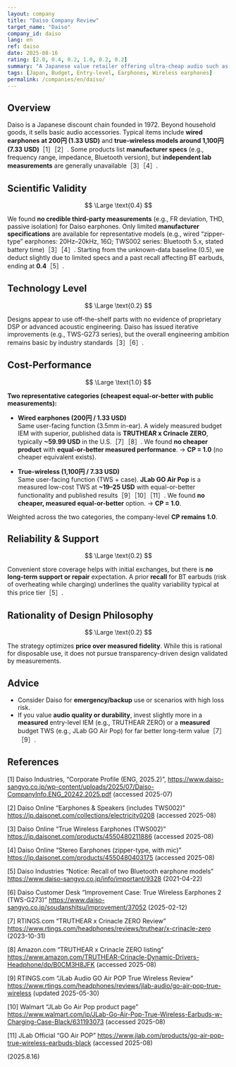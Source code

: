 ```yaml
---
layout: company
title: "Daiso Company Review"
target_name: "Daiso"
company_id: daiso
lang: en
ref: daiso
date: 2025-08-16
rating: [2.0, 0.4, 0.2, 1.0, 0.2, 0.2]
summary: "A Japanese value retailer offering ultra-cheap audio such as 1.33 USD wired earphones and 7.33 USD true wireless (TWS). Basic functionality is met, but third-party measurements are scarce and technical documentation is limited. Best for emergency or disposable use rather than quality-focused listening."
tags: [Japan, Budget, Entry-level, Earphones, Wireless earphones]
permalink: /companies/en/daiso/
---
```


## Overview

Daiso is a Japanese discount chain founded in 1972. Beyond household goods, it sells basic audio accessories. Typical items include **wired earphones at 200円 (1.33 USD)** and **true-wireless models around 1,100円 (7.33 USD)**［1］［2］. Some products list **manufacturer specs** (e.g., frequency range, impedance, Bluetooth version), but **independent lab measurements** are generally unavailable［3］［4］.

## Scientific Validity

$$ \Large \text{0.4} $$

We found **no credible third-party measurements** (e.g., FR deviation, THD, passive isolation) for Daiso earphones. Only limited **manufacturer specifications** are available for representative models (e.g., wired “zipper-type” earphones: 20Hz–20kHz, 16Ω; TWS002 series: Bluetooth 5.x, stated battery time)［3］［4］. Starting from the unknown-data baseline (0.5), we deduct slightly due to limited specs and a past recall affecting BT earbuds, ending at **0.4**［5］.

## Technology Level

$$ \Large \text{0.2} $$

Designs appear to use off-the-shelf parts with no evidence of proprietary DSP or advanced acoustic engineering. Daiso has issued iterative improvements (e.g., TWS-G273 series), but the overall engineering ambition remains basic by industry standards［3］［6］.

## Cost-Performance

$$ \Large \text{1.0} $$

**Two representative categories (cheapest equal-or-better with public measurements):**

- **Wired earphones (200円 / 1.33 USD)**  
  Same user-facing function (3.5mm in-ear). A widely measured budget IEM with superior, published data is **TRUTHEAR x Crinacle ZERO**, typically **~59.99 USD** in the U.S.［7］［8］. We found **no cheaper product** with **equal-or-better measured performance**. → **CP = 1.0** (no cheaper equivalent exists).

- **True-wireless (1,100円 / 7.33 USD)**  
  Same user-facing function (TWS + case). **JLab GO Air Pop** is a measured low-cost TWS at **~19–25 USD** with equal-or-better functionality and published results［9］［10］［11］. We found **no cheaper, measured equal-or-better** option. → **CP = 1.0**.

Weighted across the two categories, the company-level **CP remains 1.0**.

## Reliability & Support

$$ \Large \text{0.2} $$

Convenient store coverage helps with initial exchanges, but there is **no long-term support or repair** expectation. A prior **recall** for BT earbuds (risk of overheating while charging) underlines the quality variability typical at this price tier［5］.

## Rationality of Design Philosophy

$$ \Large \text{0.2} $$

The strategy optimizes **price over measured fidelity**. While this is rational for disposable use, it does not pursue transparency-driven design validated by measurements.

## Advice

- Consider Daiso for **emergency/backup** use or scenarios with high loss risk.  
- If you value **audio quality or durability**, invest slightly more in a **measured** entry-level IEM (e.g., TRUTHEAR ZERO) or a **measured** budget TWS (e.g., JLab GO Air Pop) for far better long-term value［7］［9］.

## References

[1] Daiso Industries, “Corporate Profile (ENG, 2025.2)”, https://www.daiso-sangyo.co.jp/wp-content/uploads/2025/07/Daiso-CompanyInfo.ENG_20242.2025.pdf (accessed 2025-07)

[2] Daiso Online “Earphones & Speakers (includes TWS002)” https://jp.daisonet.com/collections/electricity0208 (accessed 2025-08)

[3] Daiso Online “True Wireless Earphones (TWS002)” https://jp.daisonet.com/products/4550480211886 (accessed 2025-08)

[4] Daiso Online “Stereo Earphones (zipper-type, with mic)” https://jp.daisonet.com/products/4550480403175 (accessed 2025-08)

[5] Daiso Industries “Notice: Recall of two Bluetooth earphone models” https://www.daiso-sangyo.co.jp/info/important/9328 (2021-04-22)

[6] Daiso Customer Desk “Improvement Case: True Wireless Earphones 2 (TWS-G273)” https://www.daiso-sangyo.co.jp/soudanshitsu/improvement/37052 (2025-02-12)

[7] RTINGS.com “TRUTHEAR x Crinacle ZERO Review” https://www.rtings.com/headphones/reviews/truthear/x-crinacle-zero (2023-10-31)

[8] Amazon.com “TRUTHEAR x Crinacle ZERO listing” https://www.amazon.com/TRUTHEAR-Crinacle-Dynamic-Drivers-Headphone/dp/B0CM3H8JFK (accessed 2025-08)

[9] RTINGS.com “JLab Audio GO Air POP True Wireless Review” https://www.rtings.com/headphones/reviews/jlab-audio/go-air-pop-true-wireless (updated 2025-05-30)

[10] Walmart “JLab Go Air Pop product page” https://www.walmart.com/ip/JLab-Go-Air-Pop-True-Wireless-Earbuds-w-Charging-Case-Black/631193073 (accessed 2025-08)

[11] JLab Official “GO Air POP” https://www.jlab.com/products/go-air-pop-true-wireless-earbuds-black (accessed 2025-08)

(2025.8.16)

